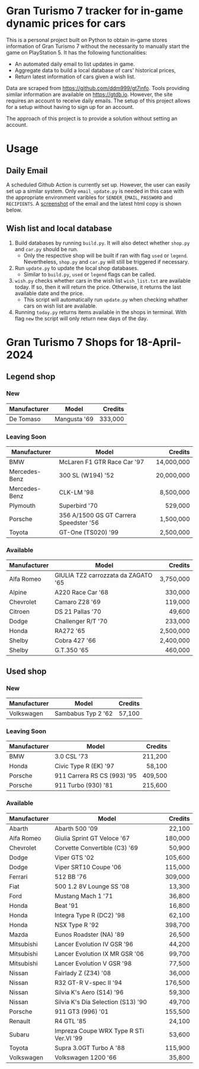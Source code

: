 # Gran Turismo 7 tracker for in-game dynamic prices for cars

This is a personal project built on Python to obtain in-game stores information of Gran Turismo 7 without the necessarity to manually start the game on PlayStation 5. It has the following functionalities:

- An automated daily email to list updates in game.
- Aggregate data to build a local database of cars' historical prices,
- Return latest information of cars given a wish list.

Data are scraped from https://github.com/ddm999/gt7info. Tools providing similar information are available on https://gtdb.io. However, the site requires an account to receive daily emails. The setup of this project allows for a setup without having to sign up for an account.

The approach of this project is to provide a solution without setting an account.

# Usage

## Daily Email

A scheduled Github Action is currently set up. However, the user can easily set up a similar system. Only `email_update.py` is needed in this case with the appropriate environment varibles for `SENDER_EMAIL`, `PASSWORD` and `RECIPIENTS`. A [screenshot](https://raw.githubusercontent.com/marcohoucheng/Gran-Turismo-7-Price-Tracker/main/data/email_screenshot.png) of the email and the latest html copy is shown below.

## Wish list and local database

1. Build databases by running `build.py`. It will also detect whether `shop.py` and `car.py` should be run.
    - Only the respective shop will be built if ran with flag `used` or `legend`. Nevertheless, `shop.py` and `car.py` will still be triggered if necessary.
2. Run `update.py` to update the local shop databases.
    - Similar to `build.py`, `used` or `legend` flags can be called.
3. `wish.py` checks whether cars in the wish list `wish_list.txt` are available today. If so, then it will return the price. Otherwise, it returns the last available date and the price.
    - This script will automatically run `update.py` when checking whather cars on wish list are available.
4. Running `today.py` returns items available in the shops in terminal. With flag `new` the script will only return new days of the day.


# Gran Turismo 7 Shops for 18-April-2024



## Legend shop

### New
 | Manufacturer | Model | Credits |
 | --- | --- | --: |
|De Tomaso|Mangusta '69|333,000|

### Leaving Soon
 | Manufacturer | Model | Credits |
 | --- | --- | --: |
|BMW|McLaren F1 GTR Race Car '97|14,000,000|
|Mercedes-Benz|300 SL (W194) '52|20,000,000|
|Mercedes-Benz|CLK-LM '98|8,500,000|
|Plymouth|Superbird '70|529,000|
|Porsche|356 A/1500 GS GT Carrera Speedster '56|1,500,000|
|Toyota|GT-One (TS020) '99|2,500,000|

### Available
 | Manufacturer | Model | Credits |
 | --- | --- | --: |
|Alfa Romeo|GIULIA TZ2 carrozzata da ZAGATO '65|3,750,000|
|Alpine|A220 Race Car '68|330,000|
|Chevrolet|Camaro Z28 '69|119,000|
|Citroen|DS 21 Pallas '70|49,600|
|Dodge|Challenger R/T '70|233,000|
|Honda|RA272 '65|2,500,000|
|Shelby|Cobra 427 '66|2,400,000|
|Shelby|G.T.350 '65|460,000|


## Used shop

### New
 | Manufacturer | Model | Credits |
 | --- | --- | --: |
|Volkswagen|Sambabus Typ 2 '62|57,100|

### Leaving Soon
 | Manufacturer | Model | Credits |
 | --- | --- | --: |
|BMW|3.0 CSL '73|211,200|
|Honda|Civic Type R (EK) '97|58,100|
|Porsche|911 Carrera RS CS (993) '95|409,500|
|Porsche|911 Turbo (930) '81|215,600|

### Available
 | Manufacturer | Model | Credits |
 | --- | --- | --: |
|Abarth|Abarth 500 '09|22,100|
|Alfa Romeo|Giulia Sprint GT Veloce '67|180,000|
|Chevrolet|Corvette Convertible (C3) '69|50,900|
|Dodge|Viper GTS '02|105,600|
|Dodge|Viper SRT10 Coupe '06|115,000|
|Ferrari|512 BB '76|309,000|
|Fiat|500 1.2 8V Lounge SS '08|13,300|
|Ford|Mustang Mach 1 '71|36,800|
|Honda|Beat '91|16,800|
|Honda|Integra Type R (DC2) '98|62,100|
|Honda|NSX Type R '92|398,700|
|Mazda|Eunos Roadster (NA) '89|26,500|
|Mitsubishi|Lancer Evolution IV GSR '96|44,200|
|Mitsubishi|Lancer Evolution IX MR GSR '06|99,700|
|Mitsubishi|Lancer Evolution V GSR '98|77,500|
|Nissan|Fairlady Z (Z34) '08|36,000|
|Nissan|R32 GT-R V-spec II '94|176,500|
|Nissan|Silvia K's Aero (S14) '96|59,300|
|Nissan|Silvia K's Dia Selection (S13) '90|49,700|
|Porsche|911 GT3 (996) '01|155,500|
|Renault|R4 GTL '85|24,100|
|Subaru|Impreza Coupe WRX Type R STi Ver.VI '99|53,600|
|Toyota|Supra 3.0GT Turbo A '88|115,900|
|Volkswagen|Volkswagen 1200 '66|35,800|
